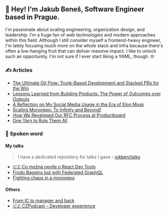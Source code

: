 ## 👋 Hey! I'm Jakub Beneš, Software Engineer based in Prague.

I'm passionate about scaling engineering, organization design, and leadership. I'm a huge fan of web technologies and modern approaches within this field. Although I still consider myself a frontend-heavy engineer, I'm lately focusing much more on the whole stack and infra because there's often a low-hanging fruit that can deliver massive impact. I like to unlock such an opportunity. I'm not sure if I ever start liking a YAML, though. 🤓

### ✍️ Articles
<!-- last–articles/start --> 
- [The Ultimate Git Flow: Trunk-Based Development and Stacked PRs for the Win](https://jukben.codes/the-ultimate-git-flow-trunk-based-development-and-stacked-prs-for-the-win)
- [Lessons Learned from Building Products: The Power of Outcomes over Outputs](https://jukben.codes/lessons-learned-from-building-products-the-power-of-outcomes-over-outputs)
- [A Reflection on My Social Media Usage in the Era of Elon Musk](https://jukben.codes/a-reflection-on-my-social-media-usage-in-the-era-of-elon-musk)
- [Scaling Monorepo: To Infinity and Beyond!](https://jukben.codes/scaling-monorepo-to-infinity-and-beyond)
- [How We Revamped Our RFC Process at Productboard](https://jukben.codes/how-we-revamped-our-rfc-process-at-productboard)
- [One Yarn to Rule Them All](https://jukben.codes/one-yarn-to-rule-them-all)
<!-- last–articles/end --> 

### 🎤 Spoken word

#### My talks
> I have a dedicated repository for talks I gave – [jukben/talks](https://github.com/jukben/talks)

- [🇨🇿 Co možná nevíte o React Dev Tools](https://www.youtube.com/watch?v=yG7yhaGQqg4)
- [Frodo Baggins but with Federated GraphQL](https://www.youtube.com/watch?v=2pNw4dKxFrk)
- [Fighting chaos in a monorepo](https://www.youtube.com/watch?v=qjcwXQCxQb4)

#### Others
- [From IC to manager and back](https://www.youtube.com/watch?v=RGyCmnO7iUk)
- [🇨🇿 CZPodcast – Developer experience](https://open.spotify.com/episode/1se7TC0Ck8cNSHwarhE05r?si=8f5a5c5179104bf5)
